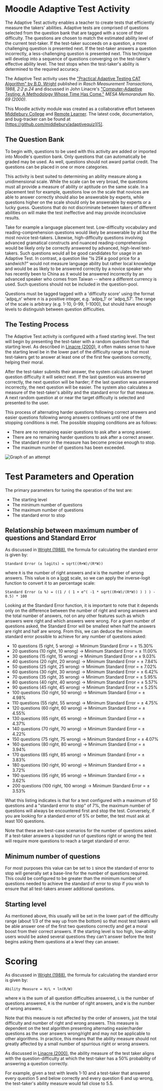 Moodle Adaptive Test Activity
===============================
The Adaptive Test activity enables a teacher to create tests that efficiently measure
the takers' abilities. Adaptive tests are comprised of questions selected from the
question bank that are tagged with a score of their difficulty. The questions are
chosen to match the estimated ability level of the current test-taker. If the
test-taker succeeds on a question, a more challenging question is presented next. If
the test-taker answers a question incorrectly, a less-challenging question is
presented next. This technique will develop into a sequence of questions converging
on the test-taker's effective ability level. The test stops when the test-taker's
ability is determined to the required accuracy.

The Adaptive Test activity uses the ["Practical Adaptive Testing CAT Algorithm" by
B.D. Wright][1] published in *Rasch Measurement Transactions, 1988, 2:2 p.24* and
discussed in John Linacre's ["Computer-Adaptive Testing: A Methodology Whose Time Has
Come."][2] *MESA Memorandum No. 69 (2000)*.

[1]: http://www.rasch.org/rmt/rmt22g.htm
[2]: http://www.rasch.org/memo69.pdf

This Moodle activity module was created as a collaborative effort between [Middlebury
College][3] and [Remote Learner][3]. The latest code, documentation, and bug-tracker
can be found at [https://github.com/middlebury/adaptivequiz][5].

[3]: http://www.middlebury.edu/
[4]: http://remote-learner.net/
[5]: https://github.com/middlebury/adaptivequiz

The Question Bank
-----------------
To begin with, questions to be used with this activity are added or imported into
Moodle's question bank. Only questions that can automatically be graded may be used.
As well, questions should not award partial credit. The questions can be placed in
one or more categories.

This activity is best suited to determining an ability measure along a unidimensional
scale. While the scale can be very broad, the questions must all provide a measure of
ability or aptitude on the same scale. In a placement test for example, questions low
on the scale that novices are able to answer correctly should also be answerable by
experts, while questions higher on the scale should only be answerable by experts or
a lucky guess. Questions that do not discriminate between takers of different
abilities on will make the test ineffective and may provide inconclusive results.

Take for example a language placement test. Low-difficulty vocabulary and
reading-comprehension questions would likely be answerable by all but the most novice
test-takers. Likewise, high-difficulty questions involving advanced gramatical
constructs and nuanced reading-comprehension would be likely only be correctly
answered by advanced, high-level test-takers. Such questions would all be good
candidates for usage in an Adaptive Test. In contrast, a question like "Is 25¥ a good
price for a sandwich?" would not measure language ability but rather local knowledge
and would be as likely to be answered correctly by a novice speaker who has recently
been to China as it would be answered incorrectly by an advanced speaker who comes
from Taiwan -- where a different currency is used. Such questions should not be
included in the question-pool.

Questions must be tagged tagged with a 'difficulty score' using the format
'adpq\_*n*' where *n* is a positive integer, e.g. 'adpq\_1' or 'adpq\_57'. The range
of the scale is arbitrary (e.g. 1-10, 0-99, 1-1000), but should have enough levels to
distinguish between
question difficulties.

The Testing Process
-------------------
The Adaptive Test activity is configured with a fixed starting level. The test will
begin by presenting the test-taker with a random question from that starting level.
As described in [Linacre (2000)][2], it often makes sense to have the starting level
be in the lower part of the difficulty range so that most test-takers get to answer
at least one of the first few questions correctly, helping their moral.

After the test-taker submits their answer, the system calculates the target question
difficulty it will select next. If the last question was answered correctly, the next
question will be harder; if the last question was answered incorrectly, the next
question will be easier. The system also calculates a measure of the test-taker's
ability and the standard error for that measure. A next random question at or near
the target difficulty is selected and presented to the user.

This process of alternating harder questions following correct answers and easier
questions following wrong answers continues until one of the stopping conditions is
met. The possible stopping conditions are as follows:

 * There are no remaining easier questions to ask after a wrong answer.
 * There are no remaining harder questions to ask after a correct answer.
 * The standard error in the measure has become precise enough to stop.
 * The maximum number of questions has been exceeded.
 
![Graph of an attempt](https://raw.github.com/middlebury/adaptivequiz/master/pix/attemptgraph.png)

Test Parameters and Operation
==============================

The primary parameters for tuning the operation of the test are:

 * The starting level
 * The minimum number of questions
 * The maximum number of questions
 * The standard error to stop

Relationship between maximum number of questions and Standard Error
--------------------------------------------------------------------
As discussed in [Wright (1988)][1], the formula for calculating the standard error is
given by:

    Standard Error (± logits) = sqrt((R+W)/(R*W))

where `R` is the number of right answers and `W` is the number of wrong answers. This
value is on a [logit](http://en.wikipedia.org/wiki/Logit) scale, so we can apply the
inverse-logit function to convert it to an percentage scale:

    Standard Error (± %) = ((1 / ( 1 + e^( -1 * sqrt((R+W)/(R*W)) ) ) ) - 0.5) * 100

Looking at the Standard Error function, it is important to note that it depends only
on the difference between the number of right and wrong answers and the total number
of answers, not on any other features such as which answers were right and which
answers were wrong. For a given number of questions asked, the Standard Error will be
smallest when half the answers are right and half are wrong. From this, we can deduce
the minimum standard error possible to achieve for any number of questions asked:

 * 10 questions (5 right, 5 wrong) → Minimum Standard Error = ± 15.30%
 * 20 questions (10 right, 10 wrong) → Minimum Standard Error = ± 11.00%
 * 30 questions (15 right, 15 wrong) →  Minimum Standard Error = ± 9.03%
 * 40 questions (20 right, 20 wrong) →  Minimum Standard Error = ± 7.84%
 * 50 questions (25 right, 25 wrong) →  Minimum Standard Error = ± 7.02%
 * 60 questions (30 right, 30 wrong) →  Minimum Standard Error = ± 6.42%
 * 70 questions (35 right, 35 wrong) →  Minimum Standard Error = ± 5.95%
 * 80 questions (40 right, 40 wrong) →  Minimum Standard Error = ± 5.57%
 * 90 questions (45 right, 45 wrong) →  Minimum Standard Error = ± 5.25%
 * 100 questions (50 right, 50 wrong) →  Minimum Standard Error = ± 4.98%
 * 110 questions (55 right, 55 wrong) →  Minimum Standard Error = ± 4.75%
 * 120 questions (60 right, 60 wrong) →  Minimum Standard Error = ± 4.55%
 * 130 questions (65 right, 65 wrong) →  Minimum Standard Error = ± 4.37%
 * 140 questions (70 right, 70 wrong) →  Minimum Standard Error = ± 4.22%
 * 150 questions (75 right, 75 wrong) →  Minimum Standard Error = ± 4.07%
 * 160 questions (80 right, 80 wrong) →  Minimum Standard Error = ± 3.94%
 * 170 questions (85 right, 85 wrong) →  Minimum Standard Error = ± 3.83%
 * 180 questions (90 right, 90 wrong) →  Minimum Standard Error = ± 3.72%
 * 190 questions (95 right, 95 wrong) →  Minimum Standard Error = ± 3.62%
 * 200 questions (100 right, 100 wrong) →  Minimum Standard Error = ± 3.53%

What this listing indicates is that for a test configured with a maximum of 50
questions and a "standard error to stop" of 7%, the maximum number of questions will
always be encountered first and stop the test. Conversely, if you are looking for a
standard error of 5% or better, the test must ask at least 100 questions.

Note that these are best-case scenarios for the number of questions asked. If a
test-taker answers a lopsided run of questions right or wrong the test will require
more questions to reach a target standard of error.

Minimum number of questions
----------------------------
For most purposes this value can be set to `1` since the standard of error to stop
will generally set a base-line for the number of questions required. This could be
configured to be greater than the minimum number of questions needed to achieve the
standard of error to stop if you wish to ensure that all test-takers answer
additional questions.

Starting level
---------------
As mentioned above, this usually will be set in the lower part of the difficulty
range (about 1/3 of the way up from the bottom) so that most test takers will be able
answer one of the first two questions correctly and get a moral boost from their
correct answers. If the starting level is too high, low-ability users would be asked
several questions they can't answer before the test begins asking them questions at a
level they can answer.

Scoring
========
As discussed in [Wright (1988)][1], the formula for calculating the standard error is
given by:

    Ability Measure = H/L + ln(R/W)

where `H` is the sum of all question difficulties answered, `L` is the number of
questions answered, `R` is the number of right answers, and `W` is the number of
wrong answers.

Note that this measure is not affected by the order of answers, just the total
difficulty and number of right and wrong answers. This measure is dependent on the
test algorithm presenting alternating easier/harder questions as the user answers
wrong/right and may not be applicable to other algorithms. In practice, this means
that the ability measure should not greatly affected by a small number of spurrious
right or wrong answers.

As discussed in [Linacre (2000)][2], the ability measure of the test taker aligns
with the question-difficulty at which the test-taker has a 50% probability of
answering a question correctly.

For example, given a test with levels 1-10 and a test-taker that answered every
question 5 and below correctly and every question 6 and up wrong, the test-taker's
ability measure would fall close to 5.5.